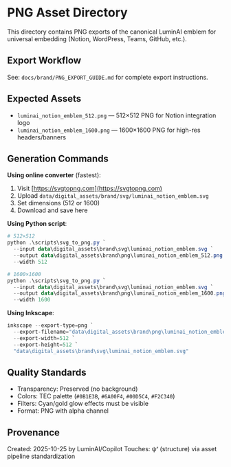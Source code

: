 # PNG Asset Directory

This directory contains PNG exports of the canonical LuminAI emblem for universal embedding (Notion, WordPress, Teams, GitHub, etc.).

## Export Workflow

See: `docs/brand/PNG_EXPORT_GUIDE.md` for complete export instructions.

## Expected Assets

- `luminai_notion_emblem_512.png` — 512×512 PNG for Notion integration logo
- `luminai_notion_emblem_1600.png` — 1600×1600 PNG for high-res headers/banners

## Generation Commands

**Using online converter** (fastest):

1. Visit [https://svgtopng.com](https://svgtopng.com)
2. Upload `data/digital_assets/brand/svg/luminai_notion_emblem.svg`
3. Set dimensions (512 or 1600)
4. Download and save here

**Using Python script**:

```powershell
# 512×512
python .\scripts\svg_to_png.py `
  --input data\digital_assets\brand\svg\luminai_notion_emblem.svg `
  --output data\digital_assets\brand\png\luminai_notion_emblem_512.png `
  --width 512

# 1600×1600
python .\scripts\svg_to_png.py `
  --input data\digital_assets\brand\svg\luminai_notion_emblem.svg `
  --output data\digital_assets\brand\png\luminai_notion_emblem_1600.png `
  --width 1600
```

**Using Inkscape**:

```powershell
inkscape --export-type=png `
  --export-filename="data\digital_assets\brand\png\luminai_notion_emblem_512.png" `
  --export-width=512 `
  --export-height=512 `
  "data\digital_assets\brand\svg\luminai_notion_emblem.svg"
```

## Quality Standards

- Transparency: Preserved (no background)
- Colors: TEC palette (`#0B1E3B`, `#6A00F4`, `#00D5C4`, `#F2C340`)
- Filters: Cyan/gold glow effects must be visible
- Format: PNG with alpha channel

## Provenance

Created: 2025-10-25 by LuminAI/Copilot
Touches: ψʳ (structure) via asset pipeline standardization
